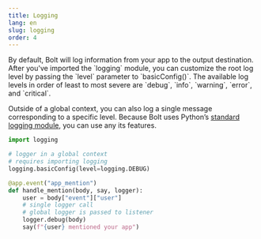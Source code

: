 ```yaml
---
title: Logging
lang: en
slug: logging
order: 4
---
```


<div class="section-content">
By default, Bolt will log information from your app to the output destination. After you've imported the `logging` module, you can customize the root log level by passing the `level` parameter to `basicConfig()`. The available log levels in order of least to most severe are `debug`, `info`, `warning`, `error`, and `critical`.

Outside of a global context, you can also log a single message corresponding to a specific level. Because Bolt uses Python’s [standard logging module](https://docs.python.org/3/library/logging.html), you can use any its features.
</div>

```python
import logging

# logger in a global context
# requires importing logging
logging.basicConfig(level=logging.DEBUG)

@app.event("app_mention")
def handle_mention(body, say, logger):
    user = body["event"]["user"]
    # single logger call
    # global logger is passed to listener
    logger.debug(body)
    say(f"{user} mentioned your app")
```
